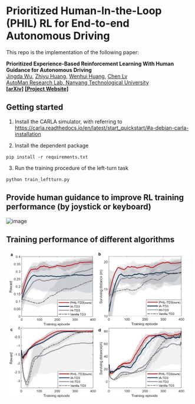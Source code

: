 # Prioritized Human-In-the-Loop (PHIL) RL for End-to-end Autonomous Driving

This repo is the implementation of the following paper:

**Prioritized Experience-Based Reinforcement Learning With Human Guidance for Autonomous Driving**
<br> [Jingda Wu](https://scholar.google.com/citations?user=icu-ZFAAAAAJ&hl=en), [Zhiyu Huang](https://scholar.google.com/citations?user=aLZEVCsAAAAJ&hl=en), [Wenhui Huang](https://scholar.google.co.kr/citations?user=Hpatee0AAAAJ&hl=zh-CN), [Chen Lv](https://scholar.google.com/citations?user=UKVs2CEAAAAJ&hl=en) 
<br> [AutoMan Research Lab, Nanyang Technological University](https://lvchen.wixsite.com/automan)
<br> **[[arXiv]](https://arxiv.org/abs/2109.12516)**&nbsp;**[[Project Website]](https://wujingda.github.io/Prioritized-Human-in-the-loop-End-to-end-Autonomous-Driving/)**

## Getting started
1. Install the CARLA simulator, with referring to
https://carla.readthedocs.io/en/latest/start_quickstart/#a-debian-carla-installation

2. Install the dependent package
```shell
pip install -r requirements.txt
```
3. Run the training procedure of the left-turn task
```
python train_leftturn.py
```

## Provide human guidance to improve RL training performance (by joystick or keyboard)

![image](figures/human_guidance.gif)

## Training performance of different algorithms

<img src="figures/results.png" width = "500" height = "400" alt=" " align=center />




